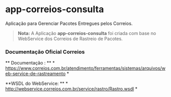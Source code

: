 # app-correios-consulta

Aplicação para Gerenciar Pacotes Entregues pelos Correios.

> **Nota:** A Aplicação **app-correios-consulta** foi criada com base no WebService dos Correios de Rastreio de Pacotes.

### Documentação Oficial Correios

** Documentação : **
	* https://www.correios.com.br/atendimento/ferramentas/sistemas/arquivos/web-service-de-rastreamento *

**WSDL do WebService: **
	* http://webservice.correios.com.br/service/rastro/Rastro.wsdl *
